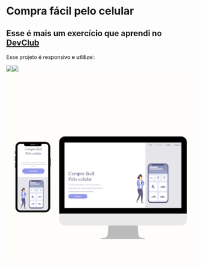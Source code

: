 <h1>Compra fácil pelo celular</h1>
<h2> Esse é mais um exercício que aprendi no <a href="https://rodolfomori.com.br/devclub-comercial/">DevClub</a></h2>
<p>Esse projeto é responsivo e utlilizei:</p>
<img src="https://img.shields.io/badge/HTML-239120?style=for-the-badge&logo=html5&logoColor=white"><img src="https://img.shields.io/badge/CSS-239120?&style=for-the-badge&logo=css3&logoColor=white"> 
<img src=https://github.com/ricardotramiro/Compra-facil/blob/main/assets.img/Neon%20Retro%20Stars%20Marketing%20Mockup%20Website%20Instagram%20Post.png?raw=true>
